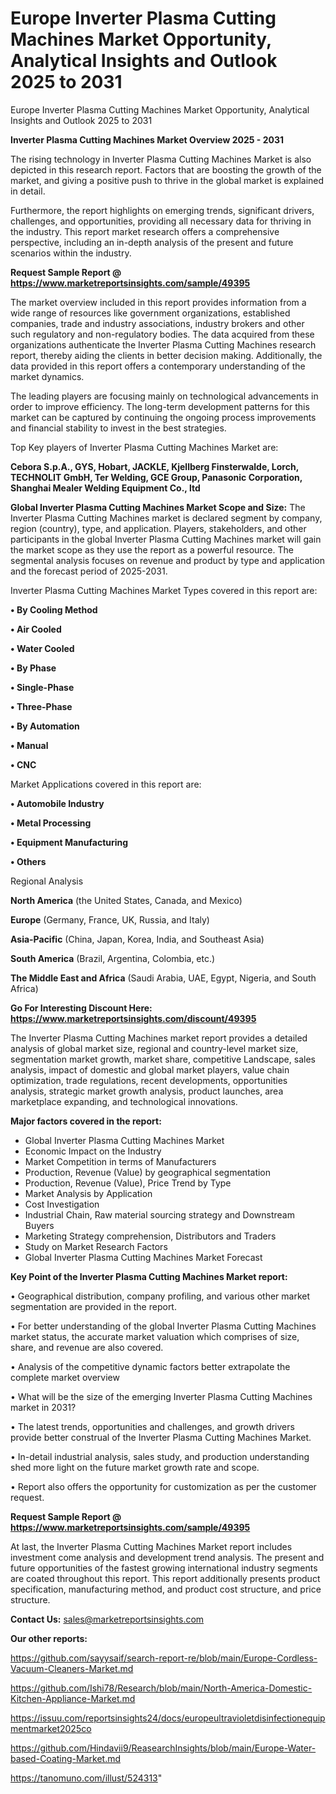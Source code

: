 # Europe Inverter Plasma Cutting Machines Market Opportunity, Analytical Insights and Outlook 2025 to 2031
Europe Inverter Plasma Cutting Machines Market Opportunity, Analytical Insights and Outlook 2025 to 2031

<Strong> Inverter Plasma Cutting Machines Market Overview 2025 - 2031</strong>

The rising technology in Inverter Plasma Cutting Machines Market is also depicted in this research report. Factors that are boosting the growth of the market, and giving a positive push to thrive in the global market is explained in detail.

Furthermore, the report highlights on emerging trends, significant drivers, challenges, and opportunities, providing all necessary data for thriving in the industry. This report market research offers a comprehensive perspective, including an in-depth analysis of the present and future scenarios within the industry.

<strong>Request Sample Report @ <a href=https://www.marketreportsinsights.com/sample/49395>https://www.marketreportsinsights.com/sample/49395</a></strong>

The market overview included in this report provides information from a wide range of resources like government organizations, established companies, trade and industry associations, industry brokers and other such regulatory and non-regulatory bodies. The data acquired from these organizations authenticate the Inverter Plasma Cutting Machines research report, thereby aiding the clients in better decision making. Additionally, the data provided in this report offers a contemporary understanding of the market dynamics.

The leading players are focusing mainly on technological advancements in order to improve efficiency. The long-term development patterns for this market can be captured by continuing the ongoing process improvements and financial stability to invest in the best strategies.

Top Key players of Inverter Plasma Cutting Machines Market are:

<strong>Cebora S.p.A., GYS, Hobart, JACKLE, Kjellberg Finsterwalde, Lorch, TECHNOLIT GmbH, Ter Welding, GCE Group, Panasonic Corporation, Shanghai Mealer Welding Equipment Co., ltd</strong>

<strong><b>Global Inverter Plasma Cutting Machines Market Scope and Size:</b></strong>
The Inverter Plasma Cutting Machines market is declared segment by company, region (country), type, and application. Players, stakeholders, and other participants in the global Inverter Plasma Cutting Machines market will gain the market scope as they use the report as a powerful resource. The segmental analysis focuses on revenue and product by type and application and the forecast period of 2025-2031.

Inverter Plasma Cutting Machines Market Types covered in this report are:

<strong>•  By Cooling Method

•  Air Cooled

•  Water Cooled

•  By Phase

•  Single-Phase

•  Three-Phase

•  By Automation

•  Manual

•  CNC</strong>

Market Applications covered in this report are:

<strong>•  Automobile Industry

•  Metal Processing

•  Equipment Manufacturing

•  Others</strong> 

Regional Analysis

<strong>North America</strong> (the United States, Canada, and Mexico)

<strong>Europe</strong> (Germany, France, UK, Russia, and Italy)

<strong>Asia-Pacific</strong> (China, Japan, Korea, India, and Southeast Asia)

<strong>South America</strong> (Brazil, Argentina, Colombia, etc.)

<strong>The Middle East and Africa</strong> (Saudi Arabia, UAE, Egypt, Nigeria, and South Africa)

<strong>Go For Interesting Discount Here: <a href=https://www.marketreportsinsights.com/discount/49395>https://www.marketreportsinsights.com/discount/49395</a></strong>

The Inverter Plasma Cutting Machines market report provides a detailed analysis of global market size, regional and country-level market size, segmentation market growth, market share, competitive Landscape, sales analysis, impact of domestic and global market players, value chain optimization, trade regulations, recent developments, opportunities analysis, strategic market growth analysis, product launches, area marketplace expanding, and technological innovations.

<strong><b>Major factors covered in the report:</b></strong>
<ul>
  <li>Global Inverter Plasma Cutting Machines Market </li>
  <li>Economic Impact on the Industry</li>
  <li>Market Competition in terms of Manufacturers</li>
  <li>Production, Revenue (Value) by geographical segmentation</li>
  <li>Production, Revenue (Value), Price Trend by Type</li>
  <li>Market Analysis by Application</li>
  <li>Cost Investigation</li>
  <li>Industrial Chain, Raw material sourcing strategy and Downstream Buyers</li>
  <li>Marketing Strategy comprehension, Distributors and Traders</li>
  <li>Study on Market Research Factors</li>
  <li>Global Inverter Plasma Cutting Machines Market Forecast</li>
</ul>

<strong><b>Key Point of the Inverter Plasma Cutting Machines Market report:</b></strong>

• Geographical distribution, company profiling, and various other market segmentation are provided in the report.

• For better understanding of the global Inverter Plasma Cutting Machines market status, the accurate market valuation which comprises of size, share, and revenue are also covered.

• Analysis of the competitive dynamic factors better extrapolate the complete market overview

• What will be the size of the emerging Inverter Plasma Cutting Machines market in 2031?

• The latest trends, opportunities and challenges, and growth drivers provide better construal of the Inverter Plasma Cutting Machines Market.

• In-detail industrial analysis, sales study, and production understanding shed more light on the future market growth rate and scope.

• Report also offers the opportunity for customization as per the customer request.

<strong>Request Sample Report @ <a href=https://www.marketreportsinsights.com/sample/49395>https://www.marketreportsinsights.com/sample/49395</a></strong>

At last, the Inverter Plasma Cutting Machines Market report includes investment come analysis and development trend analysis. The present and future opportunities of the fastest growing international industry segments are coated throughout this report. This report additionally presents product specification, manufacturing method, and product cost structure, and price structure.

<strong>Contact Us:</strong>
sales@marketreportsinsights.com

<strong>Our other reports:</strong>

<a href=https://github.com/sayysaif/search-report-re/blob/main/Europe-Cordless-Vacuum-Cleaners-Market.md>https://github.com/sayysaif/search-report-re/blob/main/Europe-Cordless-Vacuum-Cleaners-Market.md</a>

<a href=https://github.com/Ishi78/Research/blob/main/North-America-Domestic-Kitchen-Appliance-Market.md>https://github.com/Ishi78/Research/blob/main/North-America-Domestic-Kitchen-Appliance-Market.md</a>

<a href=https://issuu.com/reportsinsights24/docs/europeultravioletdisinfectionequipmentmarket2025co>https://issuu.com/reportsinsights24/docs/europeultravioletdisinfectionequipmentmarket2025co</a>

<a href=https://github.com/Hindavii9/ReasearchInsights/blob/main/Europe-Water-based-Coating-Market.md>https://github.com/Hindavii9/ReasearchInsights/blob/main/Europe-Water-based-Coating-Market.md</a>

<a href=https://tanomuno.com/illust/524313>https://tanomuno.com/illust/524313</a>"
